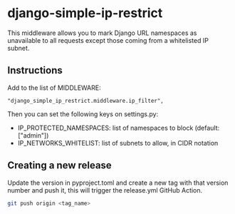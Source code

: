 # django-simple-ip-restrict

This middleware allows you to mark Django URL namespaces as unavailable to all
requests except those coming from a whitelisted IP subnet.


## Instructions

Add to the list of MIDDLEWARE:

    "django_simple_ip_restrict.middleware.ip_filter",

Then you can set the following keys on settings.py:

  - IP_PROTECTED_NAMESPACES: list of namespaces to block (default: ["admin"])
  - IP_NETWORKS_WHITELIST: list of subnets to allow, in CIDR notation


## Creating a new release

Update the version in pyproject.toml and create a new tag with that version number and push it,
this will trigger the release.yml GitHub Action.

```bash
git push origin <tag_name>
```
